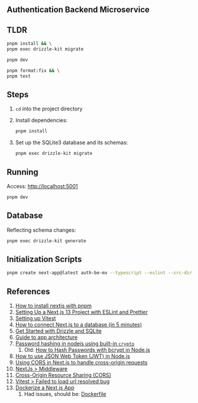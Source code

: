 ## Authentication Backend Microservice

## TLDR

```bash
pnpm install && \
pnpm exec drizzle-kit migrate

pnpm dev

pnpm format:fix && \
pnpm test
```

## Steps

1. `cd` into the project directory
2. Install dependencies:

   ```bash
   pnpm install
   ```

3. Set up the SQLite3 database and its schemas:

   ```bash
   pnpm exec drizzle-kit migrate
   ```

## Running

Access: [http://localhost:5001](http://localhost:5001)

```bash
pnpm dev
```

## Database

Reflecting schema changes:

```bash
pnpm exec drizzle-kit generate
```

## Initialization Scripts

```bash
pnpm create next-app@latest auth-be-mx --typescript --eslint --src-dir --turbopack --import-alias "@/*" --api
```

## References

1. [How to install nextjs with pnpm](https://medium.com/frontendweb/how-to-install-nextjs-with-pnpm-a958f1b3e9ad)
2. [Setting Up a Next.js 13 Project with ESLint and Prettier](https://medium.com/@rifantechguy55/setting-up-a-next-js-13-project-with-eslint-and-prettier-735c3ccfd26c)
3. [Setting up Vitest](https://vitest.dev/guide/)
4. [How to connect Next.js to a database (in 5 minutes)](https://www.youtube.com/watch?v=wTGaoB8EL-4)
5. [Get Started with Drizzle and SQLite](https://orm.drizzle.team/docs/get-started/sqlite-new)
6. [Guide to app architecture](https://developer.android.com/topic/architecture)
7. [Password hashing in nodejs using built-in `crypto`](https://stackoverflow.com/a/67038052/912215)
   1. Old: [How to Hash Passwords with bcrypt in Node.js](https://www.freecodecamp.org/news/how-to-hash-passwords-with-bcrypt-in-nodejs/)
8. [How to use JSON Web Token (JWT) in Node.js](https://codedamn.com/news/nodejs/use-json-web-token-jwt-in-nodejs)
9. [Using CORS in Next.js to handle cross-origin requests](https://blog.logrocket.com/using-cors-next-js-handle-cross-origin-requests/)
10. [NextJs > Middleware](https://nextjs.org/docs/pages/building-your-application/routing/middleware)
11. [Cross-Origin Resource Sharing (CORS)](https://developer.mozilla.org/en-US/docs/Web/HTTP/CORS)
12. [Vitest > Failed to load url resolved bug](https://github.com/vitest-dev/vitest/discussions/3042)
13. [Dockerize a Next.js App](https://medium.com/@itsuki.enjoy/dockerize-a-next-js-app-4b03021e084d)
    1. Had issues, should be: [Dockerfile](https://github.com/vercel/next.js/blob/canary/examples/with-docker/Dockerfile)
